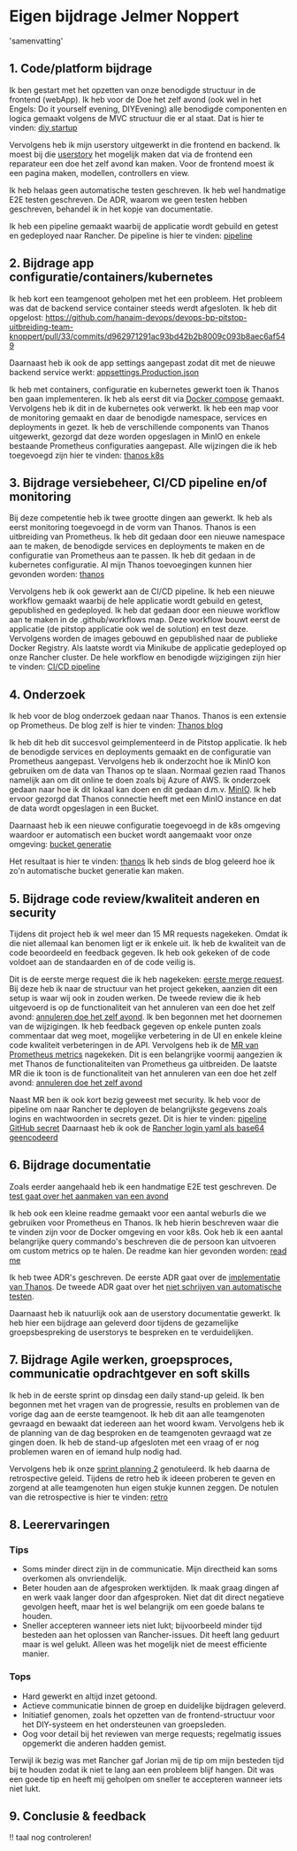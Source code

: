 # Eigen bijdrage Jelmer Noppert
'samenvatting'

## 1. Code/platform bijdrage

Ik ben gestart met het opzetten van onze benodigde structuur in de frontend (webApp).
Ik heb voor de Doe het zelf avond (ook wel in het Engels: Do it yourself evening, DIYEvening) alle benodigde componenten en logica gemaakt volgens de MVC structuur die er al staat.
Dat is hier te vinden: [diy startup](https://github.com/hanaim-devops/devops-bp-pitstop-uitbreiding-team-knoppert/pull/31)

Vervolgens heb ik mijn userstory uitgewerkt in die frontend en backend. Ik moest bij die [userstory](https://github.com/orgs/hanaim-devops/projects/31/views/1?pane=issue&itemId=83412406&issue=hanaim-devops%7Cdevops-bp-pitstop-uitbreiding-team-knoppert%7C1)
het mogelijk maken dat via de frontend een reparateur een doe het zelf avond kan maken. Voor de frontend moest ik een pagina maken, modellen, controllers en view.

Ik heb helaas geen automatische testen geschreven. Ik heb wel handmatige E2E testen geschreven. De ADR, waarom we geen testen hebben geschreven, behandel ik in het kopje van documentatie. 

Ik heb een pipeline gemaakt waarbij de applicatie wordt gebuild en getest en gedeployed naar Rancher. De pipeline is hier te vinden: [pipeline](https://github.com/hanaim-devops/devops-bp-pitstop-uitbreiding-team-knoppert/pull/39/files#diff-a9fcf81f55b16d4db9d62258b46a56b196b1e20741c9f5fc61728a3578064b98)

## 2. Bijdrage app configuratie/containers/kubernetes

Ik heb kort een teamgenoot geholpen met het een probleem. Het probleem was dat de backend service container steeds werdt afgesloten. Ik heb dit opgelost: https://github.com/hanaim-devops/devops-bp-pitstop-uitbreiding-team-knoppert/pull/33/commits/d962971291ac93bd42b2b8009c093b8aec6af549

Daarnaast heb ik ook de app settings aangepast zodat dit met de nieuwe backend service werkt: [appsettings.Production.json](https://github.com/hanaim-devops/devops-bp-pitstop-uitbreiding-team-knoppert/pull/31/files#diff-324e1a9f613e28efa076b2f5094ff8cd2dab1e38f03301bf6d975588764b8b8c)

Ik heb met containers, configuratie en kubernetes gewerkt toen ik Thanos ben gaan implementeren. Ik heb als eerst dit via [Docker compose](https://github.com/hanaim-devops/devops-bp-pitstop-uitbreiding-team-knoppert/pull/61/commits/bd9d0f5e6945803710915ade2db287d2fe7cd04c) gemaakt. 
Vervolgens heb ik dit in de kubernetes ook verwerkt. 
Ik heb een map voor de monitoring gemaakt en daar de benodigde namespace, services en deployments in gezet.  Ik heb de verschillende components van Thanos uitgewerkt, gezorgd dat deze worden opgeslagen in MinIO en enkele bestaande Prometheus configuraties aangepast.
Alle wijzingen die ik heb toegevoegd zijn hier te vinden: [thanos k8s](https://github.com/hanaim-devops/devops-bp-pitstop-uitbreiding-team-knoppert/pull/61)

## 3. Bijdrage versiebeheer, CI/CD pipeline en/of monitoring

Bij deze competentie heb ik twee grootte dingen aan gewerkt. Ik heb als eerst monitoring toegevoegd in de vorm van Thanos. 
Thanos is een uitbreiding van Prometheus.
Ik heb dit gedaan door een nieuwe namespace aan te maken, de benodigde services en deployments te maken en de configuratie van Prometheus aan te passen.
Ik heb dit gedaan in de kubernetes configuratie. Al mijn Thanos toevoegingen kunnen hier gevonden worden: [thanos](https://github.com/hanaim-devops/devops-bp-pitstop-uitbreiding-team-knoppert/pull/61)

Vervolgens heb ik ook gewerkt aan de CI/CD pipeline. Ik heb een nieuwe workflow gemaakt waarbij de hele applicatie wordt gebuild en getest, gepublished en gedeployed. Ik heb dat gedaan door een nieuwe workflow aan te maken in de .github/workflows map. Deze workflow bouwt eerst de applicatie (de pitstop applicatie ook wel de solution) en test deze. Vervolgens worden de images gebouwd en gepublished naar de publieke Docker Registry. 
Als laatste wordt via Minikube de applicatie gedeployed op onze Rancher cluster. De hele workflow en benodigde wijzigingen zijn hier te vinden: [CI/CD pipeline](https://github.com/hanaim-devops/devops-bp-pitstop-uitbreiding-team-knoppert/pull/39/files)

## 4. Onderzoek

Ik heb voor de blog onderzoek gedaan naar Thanos. Thanos is een extensie op Prometheus. De blog zelf is hier te vinden: [Thanos blog](https://github.com/hanaim-devops/devops-blog-pietknoppert/blob/main/src/dev-blog-thanos-metrics-endgame/README.md)

Ik heb dit heb dit succesvol geimplementeerd in de Pitstop applicatie. 
Ik heb de benodigde services en deployments gemaakt en de configuratie van Prometheus aangepast. 
Vervolgens heb ik onderzocht hoe ik MinIO kon gebruiken om de data van Thanos op te slaan. 
Normaal gezien raad Thanos namelijk aan om dit online te doen zoals bij Azure of AWS.
Ik onderzoek gedaan naar hoe ik dit lokaal kan doen en dit gedaan d.m.v. [MinIO](https://github.com/hanaim-devops/devops-bp-pitstop-uitbreiding-team-knoppert/pull/61/files#diff-e19124e993b85be0fd8ec64927a1ab3029c154d6b466359600cae42ccffe1f2e). 
Ik heb ervoor gezorgd dat Thanos connectie heeft met een MinIO instance en dat de data wordt opgeslagen in een Bucket. 

Daarnaast heb ik een nieuwe configuratie toegevoegd in de k8s omgeving waardoor er automatisch een bucket wordt aangemaakt voor onze omgeving: 
[bucket generatie](https://github.com/hanaim-devops/devops-bp-pitstop-uitbreiding-team-knoppert/pull/61/commits/3ec8cb940ff1db2543882b2028076b8d01b3aa73)

Het resultaat is hier te vinden: [thanos](https://github.com/hanaim-devops/devops-bp-pitstop-uitbreiding-team-knoppert/pull/61/files)
Ik heb sinds de blog geleerd hoe ik zo'n automatische bucket generatie kan maken.

## 5. Bijdrage code review/kwaliteit anderen en security

Tijdens dit project heb ik wel meer dan 15 MR requests nagekeken. Omdat ik die niet allemaal kan benomen ligt er ik enkele uit. Ik heb de kwaliteit van de code beoordeeld en feedback gegeven. Ik heb ook gekeken of de code voldoet aan de standaarden en of de code veilig is.

Dit is de eerste merge request die ik heb nagekeken: [eerste merge request](https://github.com/hanaim-devops/devops-bp-pitstop-uitbreiding-team-knoppert/pull/22). Bij deze heb ik naar de structuur van het project gekeken, aanzien dit een setup is waar wij ook in zouden werken.
De tweede review die ik heb uitgevoerd is op de functionaliteit van het annuleren van een doe het zelf avond: [annuleren doe het zelf avond](https://github.com/hanaim-devops/devops-bp-pitstop-uitbreiding-team-knoppert/pull/44#pullrequestreview-2378189436). Ik ben begonnen met het doornemen van de wijzigingen. Ik heb feedback gegeven op enkele punten zoals commentaar dat weg moet, mogelijke verbetering in de UI en enkele kleine code kwaliteit verbeteringen in de API.
Vervolgens heb ik de [MR van Prometheus metrics](https://github.com/hanaim-devops/devops-bp-pitstop-uitbreiding-team-knoppert/pull/53/files) nagekeken. Dit is een belangrijke voormij aangezien ik met Thanos de functionaliteiten van Prometheus ga uitbreiden. 
De laatste MR die ik toon is de functionaliteit van het annuleren van een doe het zelf avond: [annuleren doe het zelf avond](https://github.com/hanaim-devops/devops-bp-pitstop-uitbreiding-team-knoppert/pull/44)

Naast MR ben ik ook kort bezig geweest met security. Ik heb voor de pipeline om naar Rancher te deployen de belangrijkste gegevens zoals logins en wachtwoorden in secrets gezet. Dit is hier te vinden: [pipeline GitHub secret](https://github.com/hanaim-devops/devops-bp-pitstop-uitbreiding-team-knoppert/blob/9c619281355ddd9126bf0755fd2ee004a5b7bcd1/.github/workflows/pipeline.yaml#L54)
Daarnaast heb ik ook de [Rancher login yaml als base64 geencodeerd](https://github.com/hanaim-devops/devops-bp-pitstop-uitbreiding-team-knoppert/blob/9c619281355ddd9126bf0755fd2ee004a5b7bcd1/.github/workflows/pipeline.yaml#L75)

## 6. Bijdrage documentatie

Zoals eerder aangehaald heb ik een handmatige E2E test geschreven. De [test gaat over het aanmaken van een avond](https://github.com/hanaim-devops/devops-bp-pitstop-uitbreiding-team-knoppert/pull/81/files?short_path=4b74009#diff-4b74009979ef413f625da303968da579b9e10e743d22d9f14196b8050406b4e9)

Ik heb ook een kleine readme gemaakt voor een aantal weburls die we gebruiken voor Prometheus en Thanos.
Ik heb hierin beschreven waar die te vinden zijn voor de Docker omgeving en voor k8s. 
Ook heb ik een aantal belangrijke query commando's beschreven die de persoon kan uitvoeren om custom metrics op te halen. 
De readme kan hier gevonden worden: [read me](https://github.com/hanaim-devops/devops-bp-pitstop-uitbreiding-team-knoppert/blob/main/src/README.md)

Ik heb twee ADR's geschreven. De eerste ADR gaat over de [implementatie van Thanos](https://github.com/hanaim-devops/devops-bp-pitstop-uitbreiding-team-knoppert/blob/main/docs/adr/adr-005-gebruik-van-thanos-voor-metrics.md).
De tweede ADR gaat over het [niet schrijven van automatische testen](https://github.com/hanaim-devops/devops-bp-pitstop-uitbreiding-team-knoppert/blob/main/docs/adr/adr-006-geen-code-tests-geschreven.md).

Daarnaast heb ik natuurlijk ook aan de userstory documentatie gewerkt. Ik heb hier een bijdrage aan geleverd door tijdens de gezamelijke groepsbespreking de userstorys te bespreken en te verduidelijken. 

## 7. Bijdrage Agile werken, groepsproces, communicatie opdrachtgever en soft skills

Ik heb in de eerste sprint op dinsdag een daily stand-up geleid. 
Ik ben begonnen met het vragen van de progressie, results en problemen van de vorige dag aan de eerste teamgenoot. 
Ik heb dit aan alle teamgenoten gevraagd en bewaakt dat iedereen aan het woord kwam. 
Vervolgens heb ik de planning van de dag besproken en de teamgenoten gevraagd wat ze gingen doen. 
Ik heb de stand-up afgesloten met een vraag of er nog problemen waren en of iemand hulp nodig had.

Vervolgens heb ik onze [sprint planning 2](https://github.com/hanaim-devops/devops-bp-pitstop-uitbreiding-team-knoppert/blob/main/notulen/sprint-planning-2.md) genotuleerd. 
Ik heb daarna de retrospective geleid. Tijdens de retro heb ik ideeen proberen te geven en zorgend at alle teamgenoten hun eigen stukje kunnen zeggen.
De notulen van die retrospective is hier te vinden: [retro](https://github.com/hanaim-devops/devops-bp-pitstop-uitbreiding-team-knoppert/blob/main/notulen/retrospective.md) 

## 8. Leerervaringen

### Tips

- Soms minder direct zijn in de communicatie. Mijn directheid kan soms overkomen als onvriendelijk.
- Beter houden aan de afgesproken werktijden. Ik maak graag dingen af en werk vaak langer door dan afgesproken. Niet dat dit direct negatieve gevolgen heeft, maar het is wel belangrijk om een goede balans te houden.
- Sneller accepteren wanneer iets niet lukt; bijvoorbeeld minder tijd besteden aan het oplossen van Rancher-issues. Dit heeft lang geduurt maar is wel gelukt. Alleen was het mogelijk niet de meest efficiente manier.

### Tops

- Hard gewerkt en altijd inzet getoond.
- Actieve communicatie binnen de groep en duidelijke bijdragen geleverd.
- Initiatief genomen, zoals het opzetten van de frontend-structuur voor het DIY-systeem en het ondersteunen van groepsleden.
- Oog voor detail bij het reviewen van merge requests; regelmatig issues opgemerkt die anderen hadden gemist.

Terwijl ik bezig was met Rancher gaf Jorian mij de tip om mijn besteden tijd bij te houden zodat ik niet te lang aan een probleem blijf hangen. Dit was een goede tip en heeft mij geholpen om sneller te accepteren wanneer iets niet lukt.

## 9. Conclusie & feedback



!! taal nog controleren!